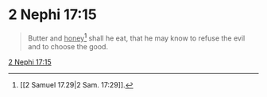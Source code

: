 # 2 Nephi 17:15

> Butter and <u>honey</u>[^a] shall he eat, that he may know to refuse the evil and to choose the good.

[2 Nephi 17:15](https://www.churchofjesuschrist.org/study/scriptures/bofm/2-ne/17?lang=eng&id=p15#p15)


[^a]: [[2 Samuel 17.29|2 Sam. 17:29]].  
